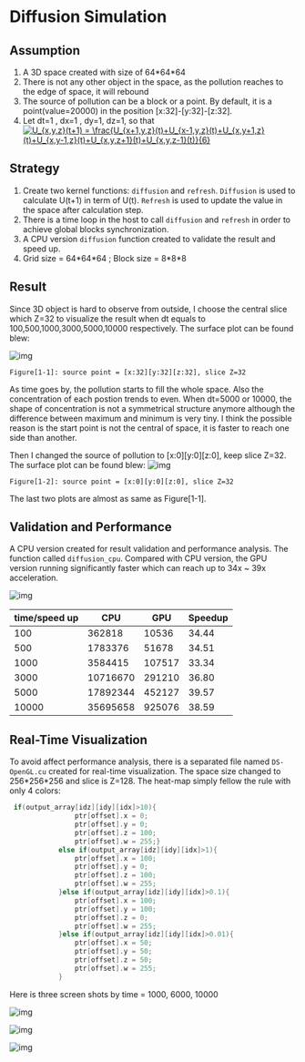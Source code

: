 # Diffusion Simulation
## Assumption
1. A 3D space created with size of 64\*64\*64
2. There is not any other object in the space, as the pollution reaches to the edge of space, it will rebound
3. The source of pollution can be a block or a point. By default, it is a point(value=20000) in the position [x:32]-[y:32]-[z:32].
4. Let dt=1 , dx=1 , dy=1, dz=1, so that <a href="https://www.codecogs.com/eqnedit.php?latex=U_{x,y,z}(t&plus;1)&space;=&space;\frac{U_{x&plus;1,y,z}(t)&plus;U_{x-1,y,z}(t)&plus;U_{x,y&plus;1,z}(t)&plus;U_{x,y-1,z}(t)&plus;U_{x,y,z&plus;1}(t)&plus;U_{x,y,z-1}(t)}{6}" target="_blank"><img src="https://latex.codecogs.com/gif.latex?U_{x,y,z}(t&plus;1)&space;=&space;\frac{U_{x&plus;1,y,z}(t)&plus;U_{x-1,y,z}(t)&plus;U_{x,y&plus;1,z}(t)&plus;U_{x,y-1,z}(t)&plus;U_{x,y,z&plus;1}(t)&plus;U_{x,y,z-1}(t)}{6}" title="U_{x,y,z}(t+1) = \frac{U_{x+1,y,z}(t)+U_{x-1,y,z}(t)+U_{x,y+1,z}(t)+U_{x,y-1,z}(t)+U_{x,y,z+1}(t)+U_{x,y,z-1}(t)}{6}" /></a>

## Strategy
1. Create two kernel functions: `diffusion` and `refresh`. `Diffusion` is used to calculate U(t+1) in term of U(t). `Refresh` is used to update the value in the space after calculation step. 
2. There is a time loop in the host to call `diffusion` and `refresh` in order to achieve global blocks synchronization.
3. A CPU version `diffusion` function created to validate the result and speed up.
4. Grid size = 64\*64\*64 ; Block size = 8\*8\*8

## Result
Since 3D object is hard to observe from outside, I choose the central slice which Z=32 to visualize the result when dt equals to 100,500,1000,3000,5000,10000 respectively. The surface plot can be found blew:

![img](img/visualDS.png)

`Figure[1-1]: source point = [x:32][y:32][z:32], slice Z=32`

As time goes by, the pollution starts to fill the whole space. Also the concentration of each postion trends to even. When dt=5000 or 10000, the shape of concentration is not a symmetrical structure anymore although the difference between maximum and minimum is very tiny. I think the possible reason is the start point is not the central of space, it is faster to reach one side than another.

Then I changed the source of pollution to [x:0][y:0][z:0], keep slice Z=32. The surface plot can be found blew:
![img](img/visualDS2.png)

`Figure[1-2]: source point = [x:0][y:0][z:0], slice Z=32`

The last two plots are almost as same as Figure[1-1].

## Validation and Performance
A CPU version created for result validation and performance analysis. The function called `diffusion_cpu`. Compared with CPU version, the GPU version running significantly faster which can reach up to 34x ~ 39x acceleration.

![img](img/Screenshot_20181103_172839.png)


| time/speed up | CPU      | GPU    | Speedup |
|---------------|----------|--------|---------|
| 100           | 362818   | 10536  | 34.44   |
| 500           | 1783376  | 51678  | 34.51   |
| 1000          | 3584415  | 107517 | 33.34   |
| 3000          | 10716670 | 291210 | 36.80   |
| 5000          | 17892344 | 452127 | 39.57   |
| 10000         | 35695658 | 925076 | 38.59   |

## Real-Time Visualization
To avoid affect performance analysis, there is a separated file named `DS-OpenGL.cu` created for real-time visualization. The space size changed to 256\*256\*256 and slice is Z=128. The heat-map simply fellow the rule with only 4 colors:
```cpp
 if(output_array[idz][idy][idx]>10){
                ptr[offset].x = 0;
                ptr[offset].y = 0;
                ptr[offset].z = 100;
                ptr[offset].w = 255;}
            else if(output_array[idz][idy][idx]>1){
                ptr[offset].x = 100;
                ptr[offset].y = 0;
                ptr[offset].z = 100;
                ptr[offset].w = 255;
            }else if(output_array[idz][idy][idx]>0.1){
                ptr[offset].x = 100;
                ptr[offset].y = 100;
                ptr[offset].z = 0;
                ptr[offset].w = 255;
            }else if(output_array[idz][idy][idx]>0.01){
                ptr[offset].x = 50;
                ptr[offset].y = 50;
                ptr[offset].z = 50;
                ptr[offset].w = 255;
            }
```
Here is three screen shots by time = 1000, 6000, 10000

![img](img/Screenshot_20181106_234414.png)

![img](img/Screenshot_20181107_004538.png)

![img](img/Screenshot_20181107_004614.png)
